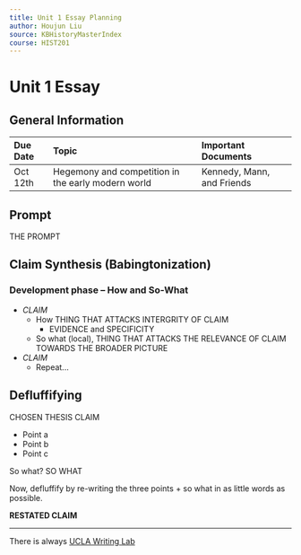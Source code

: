 ```yaml
---
title: Unit 1 Essay Planning
author: Houjun Liu
source: KBHistoryMasterIndex
course: HIST201
---
```


# Unit 1 Essay
## General Information

| Due Date | Topic | Important Documents |
| :-- | :-- | :-- |
| Oct 12th | Hegemony and competition in the early modern world | Kennedy, Mann, and Friends |

## Prompt
THE PROMPT

## Claim Synthesis (Babingtonization)
### Development phase – How and So-What
- *CLAIM*
	- How THING THAT ATTACKS INTERGRITY OF CLAIM
		- EVIDENCE and SPECIFICITY
	- So what (local), THING THAT ATTACKS THE RELEVANCE OF CLAIM TOWARDS THE BROADER PICTURE
- *CLAIM*
	- Repeat...

## Defluffifying
CHOSEN THESIS CLAIM

* Point a 
* Point b
* Point c

So what? SO WHAT

Now, defluffify by re-writing the three points + so what in as little words as possible.

**RESTATED CLAIM**

***
There is always [UCLA Writing Lab](https://wp.ucla.edu/wp-content/uploads/2016/01/UWC_handouts_What-How-So-What-Thesis-revised-5-4-15-RZ.pdf)
